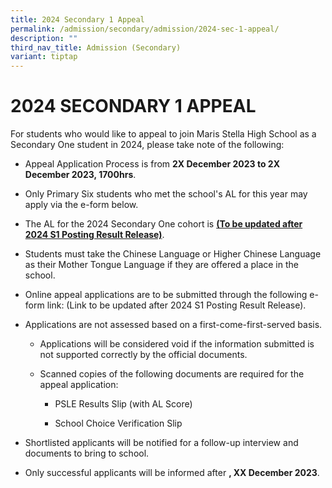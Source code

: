 ```yaml
---
title: 2024 Secondary 1 Appeal
permalink: /admission/secondary/admission/2024-sec-1-appeal/
description: ""
third_nav_title: Admission (Secondary)
variant: tiptap
---
```

<h1>2024 SECONDARY 1 APPEAL</h1><p>For students who would like to appeal to join Maris Stella High School as a Secondary One student in 2024, please take note of the following:</p><ul><li><p>Appeal Application Process is from <strong>2X December 2023 to 2X December 2023, 1700hrs</strong>.</p></li><li><p>Only Primary Six students who met the school's AL for this year may apply via the e-form below.</p></li><li><p>The AL for the 2024 Secondary One cohort is <strong><u>(To be updated after 2024 S1 Posting Result Release)</u></strong>.&nbsp;</p></li><li><p>Students must take the Chinese Language or Higher Chinese Language as their Mother Tongue Language if they are offered a place in the school.</p></li><li><p>Online appeal applications are to be submitted through the following e-form link: (Link to be updated after 2024 S1 Posting Result Release).&nbsp;</p></li><li><p>Applications are not assessed based on a first-come-first-served basis.</p><ul><li><p>Applications will be considered void if the information submitted is not supported correctly by the official documents.&nbsp;</p></li><li><p>Scanned copies of the following documents are required for the appeal application:</p><ul><li><p>PSLE Results Slip (with AL Score)</p></li><li><p>School Choice Verification Slip</p></li></ul></li></ul></li><li><p>Shortlisted applicants will be notified for a follow-up interview and documents to bring to school.</p></li><li><p>Only successful applicants will be informed after <strong>, XX December 2023</strong>.</p></li></ul><p></p>
